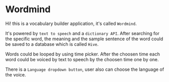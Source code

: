 # Wordmind

Hi! this is a vocabulary builder application, it's called `Wordmind`. 

It's powered by `text to speech` and a `dictionary API`. After searching for the specific word,
the meaning and the sample sentence of the word could be saved to a database which is called `Hive`.

Words could be looped by using time picker. After the choosen time each word could be voiced
by text to speech by the choosen time one by one.

There is a `Language dropdown button`, user also can choose the language of the voice.


